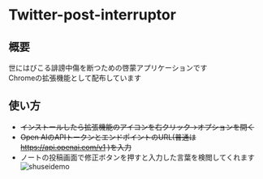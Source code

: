 # Twitter-post-interruptor
## 概要
世にはびこる誹謗中傷を断つための啓蒙アプリケーションです <br>
Chromeの拡張機能として配布しています
## 使い方
- ~~インストールしたら拡張機能のアイコンを右クリック→オプションを開く~~
- ~~Open AIのAPIトークンとエンドポイントのURL(普通は https://api.openai.com/v1 )を入力~~
- ノートの投稿画面で修正ボタンを押すと入力した言葉を検閲してくれます
![shuseidemo](https://github.com/kamesan1577/Misskey-post-interruptor/assets/47214420/632884f9-2e38-4128-8e75-aafccc470ef8)

